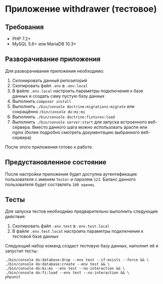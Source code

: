 # Приложение withdrawer (тестовое)

## Требования

* PHP 7.2+
* MySQL 5.6+ или MariaDB 10.3+

## Разворачивание приложения

Для разворачивания приложения необходимо:
1. Склонировать данный репозиторий
2. Скопировать файл `.env` в `.env.local`
3. В файле `.env.local` настроить параметры подключения к базе данных и создать саму пустую базу данных
4. Выполнить `composer install`
5. Выполнить `./bin/console doctrine:migrations:migrate` или сокращённо `/bin/console do:mi:mi`
6. Выполнить `./bin/console doctrine:fixtures:load`
7. Выполнить `./bin/console server:start` для запуска встроенного веб-сервера. Вместо данного шага можно использовать apache или nginx (более подробно смотреть документацию выбранного веб-сервера)

После этого приложения готово к работе.

## Предустановленное состояние

После настройки приложения будет доступна аутентификация пользователя с именем `Tester` и паролем `123`.
Баланс данного пользователя будет составлять `100 единиц`

## Тесты

Для запуска тестов необходимо предварительно выполнить следующие действия:
1. Скопировать файл `.env.test` в `.env.test.local`
2. В файле `.env.test.local` настроить параметры подключения к тестовой базе данных

Следующий набор команд создаст тестовую базу данных, наполнит её и запустит тесты:
```
./bin/console do:database:drop --env test --if-exists --force && \
./bin/console do:database:create --env test && \
./bin/console do:mi:mi --env test --no-interaction && \
./bin/console do:fi:load --env test --no-interaction && \
phpunit
```